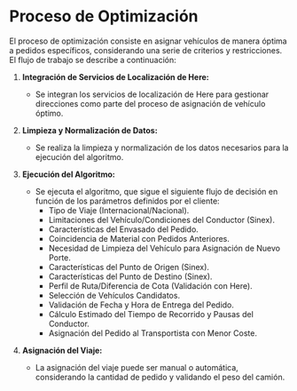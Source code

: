 # Proceso de Optimización

El proceso de optimización consiste en asignar vehículos de manera óptima a pedidos específicos, considerando una serie de criterios y restricciones. El flujo de trabajo se describe a continuación:

1. **Integración de Servicios de Localización de Here:**

    - Se integran los servicios de localización de Here para gestionar direcciones como parte del proceso de asignación de vehículo óptimo.

2. **Limpieza y Normalización de Datos:**

    - Se realiza la limpieza y normalización de los datos necesarios para la ejecución del algoritmo.

3. **Ejecución del Algoritmo:**

    - Se ejecuta el algoritmo, que sigue el siguiente flujo de decisión en función de los parámetros definidos por el cliente:
        - Tipo de Viaje (Internacional/Nacional).
        - Limitaciones del Vehículo/Condiciones del Conductor (Sinex).
        - Características del Envasado del Pedido.
        - Coincidencia de Material con Pedidos Anteriores.
        - Necesidad de Limpieza del Vehículo para Asignación de Nuevo Porte.
        - Características del Punto de Origen (Sinex).
        - Características del Punto de Destino (Sinex).
        - Perfil de Ruta/Diferencia de Cota (Validación con Here).
        - Selección de Vehículos Candidatos.
        - Validación de Fecha y Hora de Entrega del Pedido.
        - Cálculo Estimado del Tiempo de Recorrido y Pausas del Conductor.
        - Asignación del Pedido al Transportista con Menor Coste.

4. **Asignación del Viaje:**
    - La asignación del viaje puede ser manual o automática, considerando la cantidad de pedido y validando el peso del camión.
